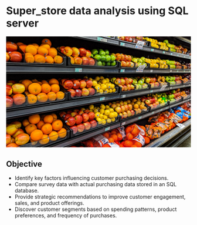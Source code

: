 # Super_store data analysis using SQL server
![Superstore_image](Store_image.jpg)
## Objective
 - Identify key factors influencing customer purchasing decisions.
 - Compare survey data with actual purchasing data stored in an SQL database.
 - Provide strategic recommendations to improve customer engagement, sales, and product offerings.
 - Discover customer segments based on spending patterns, product preferences, and frequency of purchases.
